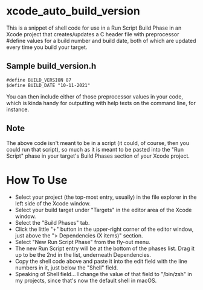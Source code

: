 # xcode_auto_build_version

This is a snippet of shell code for use in a Run Script Build Phase in an Xcode project that creates/updates a C header file with preprocessor #define values for a build number and build date, both of which are updated every time you build your target.

## Sample build_version.h

```
#define BUILD_VERSION 87
$define BUILD_DATE "10-11-2021"
```

You can then include either of those preprocessor values in your code, which is kinda handy for outputting with help texts on the command line, for instance.

## Note
The above code isn't meant to be in a script (it could, of course, then you could run that script), so much as it is meant to be pasted into the "Run Script" phase in your target's Build Phases section of your Xcode project.

# How To Use

- Select your project (the top-most entry, usually) in the file explorer in the left side of the Xcode window.
- Select your build target under "Targets" in the editor area of the Xcode window.
- Select the "Build Phases" tab.
- Click the little "+" button in the upper-right corner of the editor window, just above the "> Dependencies (X items)" section.
- Select "New Run Script Phase" from the fly-out menu.
- The new Run Script entry will be at the bottom of the phases list. Drag it up to be the 2nd in the list, underneath Dependencies.
- Copy the shell code above and paste it into the edit field with the line numbers in it, just below the "Shell" field.
- Speaking of Shell field... I change the value of that field to "/bin/zsh" in my projects, since that's now the default shell in macOS.

